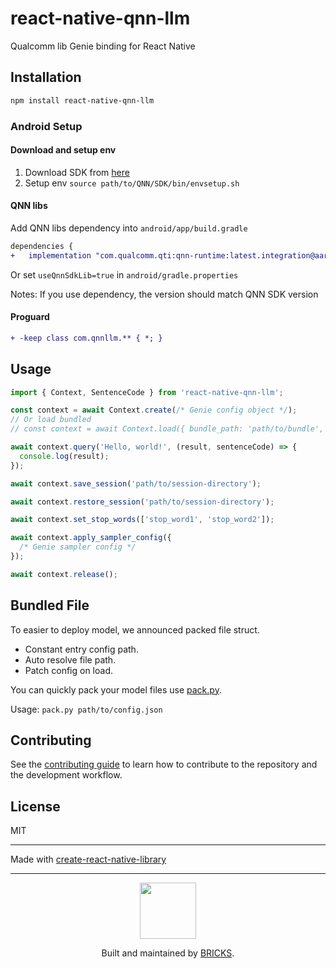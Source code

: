 # react-native-qnn-llm

Qualcomm lib Genie binding for React Native

## Installation

```sh
npm install react-native-qnn-llm
```

### Android Setup

#### Download and setup env

1. Download SDK from [here](https://www.qualcomm.com/developer/software/qualcomm-ai-engine-direct-sdk)
2. Setup env `source path/to/QNN/SDK/bin/envsetup.sh`

#### QNN libs

Add QNN libs dependency into `android/app/build.gradle`

```diff
dependencies {
+   implementation "com.qualcomm.qti:qnn-runtime:latest.integration@aar"
```

Or set `useQnnSdkLib=true` in `android/gradle.properties`

Notes: If you use dependency, the version should match QNN SDK version

#### Proguard

```diff
+ -keep class com.qnnllm.** { *; }
```

## Usage

```js
import { Context, SentenceCode } from 'react-native-qnn-llm';

const context = await Context.create(/* Genie config object */);
// Or load bundled
// const context = await Context.load({ bundle_path: 'path/to/bundle', unpack_dir: 'path/to/store/unpacked', n_thread?: Number })

await context.query('Hello, world!', (result, sentenceCode) => {
  console.log(result);
});

await context.save_session('path/to/session-directory');

await context.restore_session('path/to/session-directory');

await context.set_stop_words(['stop_word1', 'stop_word2']);

await context.apply_sampler_config({
  /* Genie sampler config */
});

await context.release();
```

## Bundled File

To easier to deploy model, we announced packed file struct.

- Constant entry config path.
- Auto resolve file path.
- Patch config on load.

You can quickly pack your model files use [pack.py](https://github.com/mybigday/node-qnn-llm/blob/main/pack.py).

Usage: `pack.py path/to/config.json`

## Contributing

See the [contributing guide](CONTRIBUTING.md) to learn how to contribute to the repository and the development workflow.

## License

MIT

---

Made with [create-react-native-library](https://github.com/callstack/react-native-builder-bob)

---

<p align="center">
  <a href="https://bricks.tools">
    <img width="90px" src="https://avatars.githubusercontent.com/u/17320237?s=200&v=4">
  </a>
  <p align="center">
    Built and maintained by <a href="https://bricks.tools">BRICKS</a>.
  </p>
</p>